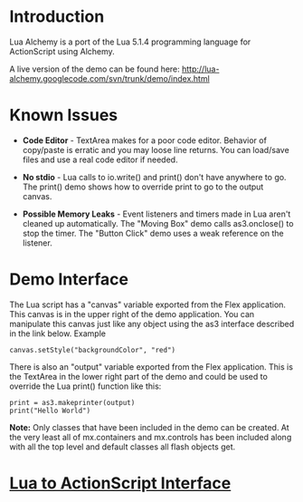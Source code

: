# Introduction #
Lua Alchemy is a port of the Lua 5.1.4 programming language for ActionScript using Alchemy.

A live version of the demo can be found here: http://lua-alchemy.googlecode.com/svn/trunk/demo/index.html

# Known Issues #
  * **Code Editor** - TextArea makes for a poor code editor. Behavior of copy/paste is erratic and you may loose line returns. You can load/save files and use a real code editor if needed.

  * **No stdio** - Lua calls to io.write() and print() don't have anywhere to go. The print() demo shows how to override print to go to the output canvas.

  * **Possible Memory Leaks** - Event listeners and timers made in Lua aren't cleaned up automatically. The "Moving Box" demo calls as3.onclose() to stop the timer. The "Button Click" demo uses a weak reference on the listener.

# Demo Interface #
The Lua script has a "canvas" variable exported from the Flex application. This canvas is in the upper right of the demo application. You can manipulate this canvas just like any object using the as3 interface described in the link below.
Example
```
canvas.setStyle("backgroundColor", "red")
```

There is also an "output" variable exported from the Flex application. This is the TextArea in the lower right part of the demo and could be used to override the Lua print() function like this:
```
print = as3.makeprinter(output)
print("Hello World")
```

**Note:** Only classes that have been included in the demo can be created. At the very least all of mx.containers and mx.controls has been included along with all the top level and default classes all flash objects get.

# [Lua to ActionScript Interface](LuaToAs3Interface.md) #